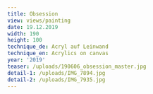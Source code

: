 ```yaml
---
title: Obsession
view: views/painting
date: 19.12.2019
width: 190
height: 100
technique_de: Acryl auf Leinwand
technique_en: Acrylics on canvas
year: '2019'
teaser: /uploads/190606_obsession_master.jpg
detail-1: /uploads/IMG_7894.jpg
detail-2: /uploads/IMG_7935.jpg
---
```


